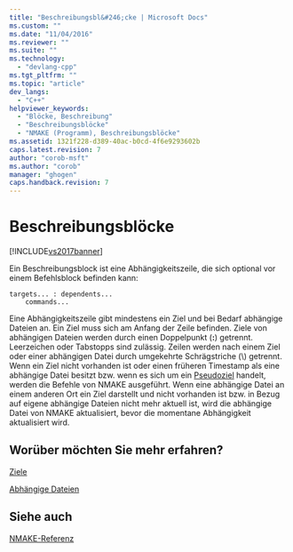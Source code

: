 ```yaml
---
title: "Beschreibungsbl&#246;cke | Microsoft Docs"
ms.custom: ""
ms.date: "11/04/2016"
ms.reviewer: ""
ms.suite: ""
ms.technology: 
  - "devlang-cpp"
ms.tgt_pltfrm: ""
ms.topic: "article"
dev_langs: 
  - "C++"
helpviewer_keywords: 
  - "Blöcke, Beschreibung"
  - "Beschreibungsblöcke"
  - "NMAKE (Programm), Beschreibungsblöcke"
ms.assetid: 1321f228-d389-40ac-b0cd-4f6e9293602b
caps.latest.revision: 7
author: "corob-msft"
ms.author: "corob"
manager: "ghogen"
caps.handback.revision: 7
---
```

# Beschreibungsbl&#246;cke
[!INCLUDE[vs2017banner](../assembler/inline/includes/vs2017banner.md)]

Ein Beschreibungsblock ist eine Abhängigkeitszeile, die sich optional vor einem Befehlsblock befinden kann:  
  
```  
targets... : dependents...  
    commands...  
```  
  
 Eine Abhängigkeitszeile gibt mindestens ein Ziel und bei Bedarf abhängige Dateien an.  Ein Ziel muss sich am Anfang der Zeile befinden.  Ziele von abhängigen Dateien werden durch einen Doppelpunkt \(**:**\) getrennt. Leerzeichen oder Tabstopps sind zulässig.  Zeilen werden nach einem Ziel oder einer abhängigen Datei durch umgekehrte Schrägstriche \(\\\) getrennt.  Wenn ein Ziel nicht vorhanden ist oder einen früheren Timestamp als eine abhängige Datei besitzt bzw. wenn es sich um ein [Pseudoziel](../build/pseudotargets.md) handelt, werden die Befehle von NMAKE ausgeführt.  Wenn eine abhängige Datei an einem anderen Ort ein Ziel darstellt und nicht vorhanden ist bzw. in Bezug auf eigene abhängige Dateien nicht mehr aktuell ist, wird die abhängige Datei von NMAKE aktualisiert, bevor die momentane Abhängigkeit aktualisiert wird.  
  
## Worüber möchten Sie mehr erfahren?  
 [Ziele](../build/targets.md)  
  
 [Abhängige Dateien](../build/dependents.md)  
  
## Siehe auch  
 [NMAKE\-Referenz](../build/nmake-reference.md)